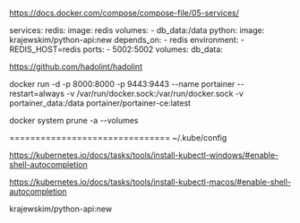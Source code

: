 https://docs.docker.com/compose/compose-file/05-services/



services:
  redis:
    image: redis
    volumes:
      - db_data:/data
  python:
    image: krajewskim/python-api:new
    depends_on:
      - redis
    environment:
      - REDIS_HOST=redis
    ports:
      - 5002:5002
volumes:
  db_data:



  https://github.com/hadolint/hadolint

  docker run -d -p 8000:8000 -p 9443:9443 --name portainer --restart=always -v /var/run/docker.sock:/var/run/docker.sock -v portainer_data:/data portainer/portainer-ce:latest

  docker system prune -a --volumes


  ===============================
  ~/.kube/config

  https://kubernetes.io/docs/tasks/tools/install-kubectl-windows/#enable-shell-autocompletion

  https://kubernetes.io/docs/tasks/tools/install-kubectl-macos/#enable-shell-autocompletion


  krajewskim/python-api:new

  